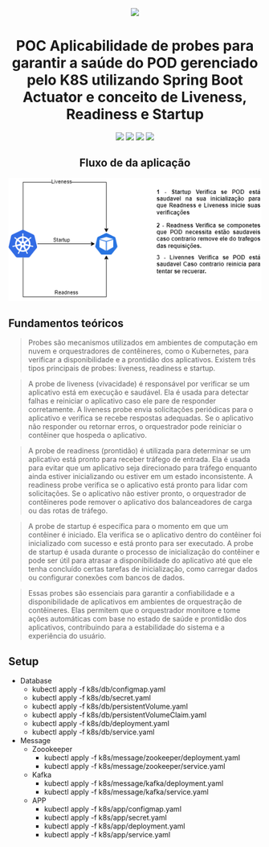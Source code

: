 <div align="center">

![](https://img.shields.io/badge/Status-Em%20Desenvolvimento-orange)
</div>

<div align="center">

# POC Aplicabilidade de probes para garantir a saúde do POD gerenciado pelo K8S utilizando Spring Boot Actuator e conceito de Liveness, Readiness e Startup
![](https://img.shields.io/badge/Autor-Wesley%20Oliveira%20Santos-brightgreen)
![](https://img.shields.io/badge/Language-java-brightgreen)
![](https://img.shields.io/badge/Framework-springboot-brightgreen)
![](https://img.shields.io/badge/K8S-Minekube-brightgreen)
</div> 

<div align="center">

## Fluxo de da aplicação
![Arquitetura](images/k8s.png "k8s")

</div>

## Fundamentos teóricos

> Probes são mecanismos utilizados em ambientes de computação em nuvem e orquestradores de contêineres, como o Kubernetes, para verificar a disponibilidade e a prontidão dos aplicativos. Existem três tipos principais de probes: liveness, readiness e startup.

> A probe de liveness (vivacidade) é responsável por verificar se um aplicativo está em execução e saudável. Ela é usada para detectar falhas e reiniciar o aplicativo caso ele pare de responder corretamente. A liveness probe envia solicitações periódicas para o aplicativo e verifica se recebe respostas adequadas. Se o aplicativo não responder ou retornar erros, o orquestrador pode reiniciar o contêiner que hospeda o aplicativo.

> A probe de readiness (prontidão) é utilizada para determinar se um aplicativo está pronto para receber tráfego de entrada. Ela é usada para evitar que um aplicativo seja direcionado para tráfego enquanto ainda estiver inicializando ou estiver em um estado inconsistente. A readiness probe verifica se o aplicativo está pronto para lidar com solicitações. Se o aplicativo não estiver pronto, o orquestrador de contêineres pode remover o aplicativo dos balanceadores de carga ou das rotas de tráfego.

> A probe de startup é específica para o momento em que um contêiner é iniciado. Ela verifica se o aplicativo dentro do contêiner foi inicializado com sucesso e está pronto para ser executado. A probe de startup é usada durante o processo de inicialização do contêiner e pode ser útil para atrasar a disponibilidade do aplicativo até que ele tenha concluído certas tarefas de inicialização, como carregar dados ou configurar conexões com bancos de dados.

> Essas probes são essenciais para garantir a confiabilidade e a disponibilidade de aplicativos em ambientes de orquestração de contêineres. Elas permitem que o orquestrador monitore e tome ações automáticas com base no estado de saúde e prontidão dos aplicativos, contribuindo para a estabilidade do sistema e a experiência do usuário.


## Setup
- Database 
  - kubectl apply -f k8s/db/configmap.yaml
  - kubectl apply -f k8s/db/secret.yaml
  - kubectl apply -f k8s/db/persistentVolume.yaml
  - kubectl apply -f k8s/db/persistentVolumeClaim.yaml
  - kubectl apply -f k8s/db/deployment.yaml
  - kubectl apply -f k8s/db/service.yaml
- Message
  - Zoookeeper
    - kubectl apply -f k8s/message/zookeeper/deployment.yaml
    - kubectl apply -f k8s/message/zookeeper/service.yaml
  - Kafka
    - kubectl apply -f k8s/message/kafka/deployment.yaml
    - kubectl apply -f k8s/message/kafka/service.yaml
  - APP
    - kubectl apply -f k8s/app/configmap.yaml
    - kubectl apply -f k8s/app/secret.yaml
    - kubectl apply -f k8s/app/deployment.yaml
    - kubectl apply -f k8s/app/service.yaml